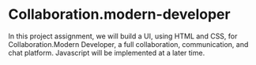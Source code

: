 # Collaboration.modern-developer

In this project assignment, we will build a UI, using HTML and CSS, for Collaboration.Modern Developer, a full collaboration, communication, and chat platform. Javascript will be implemented at a later time.
